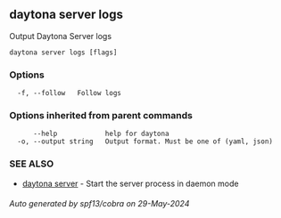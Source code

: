 ## daytona server logs

Output Daytona Server logs

```
daytona server logs [flags]
```

### Options

```
  -f, --follow   Follow logs
```

### Options inherited from parent commands

```
      --help            help for daytona
  -o, --output string   Output format. Must be one of (yaml, json)
```

### SEE ALSO

* [daytona server](daytona_server.md)	 - Start the server process in daemon mode

###### Auto generated by spf13/cobra on 29-May-2024
